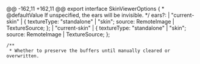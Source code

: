 @@ -162,11 +162,11 @@ export interface SkinViewerOptions {
	 * @defaultValue If unspecified, the ears will be invisible.
	 */
	ears?:
	| "current-skin"
	| {
		textureType: "standalone" | "skin";
		source: RemoteImage | TextureSource;
	};
		| "current-skin"
		| {
				textureType: "standalone" | "skin";
				source: RemoteImage | TextureSource;
		  };

	/**
	 * Whether to preserve the buffers until manually cleared or overwritten.
